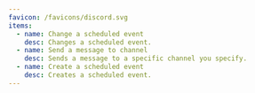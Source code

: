 ```yaml
---
favicon: /favicons/discord.svg
items:
  - name: Change a scheduled event
    desc: Changes a scheduled event.
  - name: Send a message to channel
    desc: Sends a message to a specific channel you specify.
  - name: Create a scheduled event
    desc: Creates a scheduled event.
---
```


<script setup>
  import CustomListing from '../../components/CustomListing.vue'
</script>

<CustomListing />
